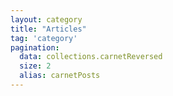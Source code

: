 ```yaml
---
layout: category
title: "Articles"
tag: 'category'
pagination:
  data: collections.carnetReversed
  size: 2
  alias: carnetPosts
---
```


